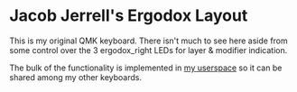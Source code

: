 # Jacob Jerrell's Ergodox Layout

This is my original QMK keyboard. There isn't much to see here aside from some control over the 3 ergodox_right LEDs for layer & modifier indication.

The bulk of the functionality is implemented in [my userspace](../../../../users/jjerrell) so it can be shared among my other keyboards.
